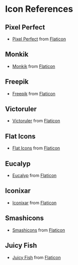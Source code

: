 # Icon References

## Pixel Perfect
- [Pixel Perfect](https://www.flaticon.com/authors/pixel-perfect) from [Flaticon](https://www.flaticon.com/)

## Monkik
- [Monkik](https://www.flaticon.com/authors/monkik) from [Flaticon](https://www.flaticon.com/)

## Freepik
- [Freepik](https://www.freepik.com) from [Flaticon](https://www.flaticon.com/)

## Victoruler
- [Victoruler](https://www.flaticon.com/authors/victoruler) from [Flaticon](https://www.flaticon.com/)

## Flat Icons
- [Flat Icons](https://www.flaticon.com/authors/flat-icons) from [Flaticon](https://www.flaticon.com/)

## Eucalyp
- [Eucalyp](https://www.flaticon.com/authors/eucalyp) from [Flaticon](https://www.flaticon.com/)

## Iconixar
- [Iconixar](https://www.flaticon.com/authors/iconixar) from [Flaticon](https://www.flaticon.com/)

## Smashicons
- [Smashicons](https://www.flaticon.com/authors/smashicons) from [Flaticon](https://www.flaticon.com/)

## Juicy Fish
- [Juicy Fish](https://www.flaticon.com/authors/juicy-fish) from [Flaticon](https://www.flaticon.com/)
